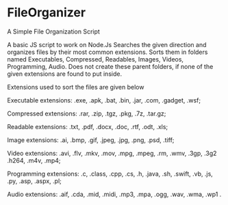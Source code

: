 # FileOrganizer
A Simple File Organization Script

A basic JS script to work on Node.Js
Searches the given direction and organizes files by their most common extensions.
Sorts them in folders named Executables, Compressed, Readables, Images, Videos, Programming, Audio.
Does not create these parent folders, if none of the given extensions are found to put inside.

Extensions used to sort the files are given below

Executable extensions:
.exe, .apk, .bat, .bin, .jar, .com, .gadget, .wsf;

Compressed extensions:
.rar, .zip, .tgz, .pkg, .7z, .tar.gz;

Readable extensions:
.txt, .pdf, .docx, .doc, .rtf, .odt, .xls;

Image extensions:
.ai, .bmp, .gif, .jpeg, .jpg, .png, .psd, .tiff;

Video extensions:
.avi, .flv, .mkv, .mov, .mpg, .mpeg, .rm, .wmv, .3gp, .3g2 .h264, .m4v, .mp4;

Programming extensions:
.c, .class, .cpp, .cs, .h, .java, .sh, .swift, .vb, .js, .py, .asp, .aspx, .pl;

Audio extensions:
.aif, .cda, .mid, .midi, .mp3, .mpa, .ogg, .wav, .wma, .wp1 .
